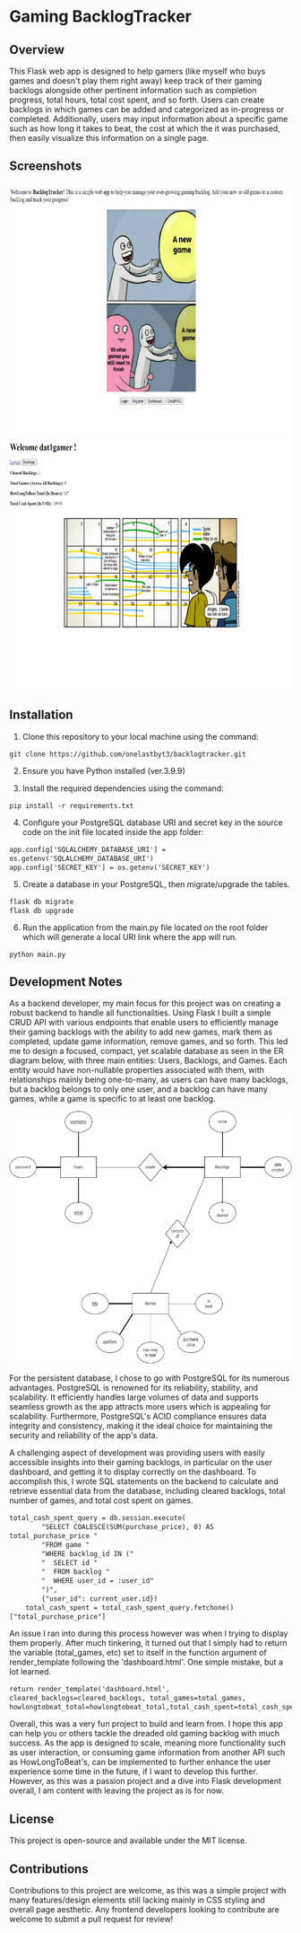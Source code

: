 
# Gaming BacklogTracker




## Overview
This Flask web app is designed to help gamers (like myself who buys games and doesn't play them right away) keep track of their gaming backlogs alongside other pertinent information such as completion progress, total hours, total cost spent, and so forth. Users can create backlogs in which games can be added and categorized as in-progress or completed. Additionally, users may input information about a specific game such as how long it takes to beat, the cost at which the it was purchased, then easily visualize this information on a single page. 

## Screenshots

<img src="https://github.com/onelastbyt3/backlogtracker/blob/main/app/screenshots/1.png" width="700" height="450">

<img src="https://github.com/onelastbyt3/backlogtracker/blob/main/app/screenshots/2.png" width="700" height="450">


## Installation

1. Clone this repository to your local machine using the command:
```
git clone https://github.com/onelastbyt3/backlogtracker.git
```

2. Ensure you have Python installed (ver.3.9.9)

3. Install the required dependencies using the command: 
```
pip install -r requirements.txt
```

4. Configure your PostgreSQL database URI and secret key in the source code on the init file located inside the app folder:
```
app.config['SQLALCHEMY_DATABASE_URI'] = os.getenv('SQLALCHEMY_DATABASE_URI') 
app.config['SECRET_KEY'] = os.getenv('SECRET_KEY')
```

5. Create a database in your PostgreSQL, then migrate/upgrade the tables.
```
flask db migrate
flask db upgrade
```

6. Run the application from the main.py file located on the root folder which will generate a local URI link where the app will run.
```
python main.py
```

## Development Notes

As a backend developer, my main focus for this project was on creating a robust backend to handle all functionalities. Using Flask I built a simple CRUD API with various endpoints that enable users to efficiently manage their gaming backlogs with the ability to add new games, mark them as completed, update game information, remove games, and so forth. This led me to design a focused, compact, yet scalable database as seen in the ER diagram below, with three main entities: Users, Backlogs, and Games. Each entity would have non-nullable properties associated with them, with relationships mainly being one-to-many, as users can have many backlogs, but a backlog belongs to only one user, and a backlog can have many games, while a game is specific to at least one backlog. 

<img src="https://github.com/onelastbyt3/backlogtracker/blob/main/ER-diagram.png" width="700" height="450">

For the persistent database, I chose to go with PostgreSQL for its numerous advantages. PostgreSQL is renowned for its reliability, stability, and scalability. It efficiently handles large volumes of data and supports seamless growth as the app attracts more users which is appealing for scalability. Furthermore, PostgreSQL's ACID compliance ensures data integrity and consistency, making it the ideal choice for maintaining the security and reliability of the app's data.  

A challenging aspect of development was providing users with easily accessible insights into their gaming backlogs, in particular on the user dashboard, and getting it to display correctly on the dashboard. To accomplish this, I wrote SQL statements on the backend to calculate and retrieve essential data from the database, including cleared backlogs, total number of games, and total cost spent on games. 
```
total_cash_spent_query = db.session.execute(
        "SELECT COALESCE(SUM(purchase_price), 0) AS total_purchase_price "
        "FROM game "
        "WHERE backlog_id IN ("
        "  SELECT id "
        "  FROM backlog "
        "  WHERE user_id = :user_id"
        ")",
        {"user_id": current_user.id})
    total_cash_spent = total_cash_spent_query.fetchone()["total_purchase_price"]
```

An issue I ran into during this process however was when I trying to display them properly. After much tinkering, it turned out that I simply had to return the variable (total_games, etc) set to itself in the function argument of render_template following the 'dashboard.html'. One simple mistake, but a lot learned. 

```
return render_template('dashboard.html', cleared_backlogs=cleared_backlogs, total_games=total_games, howlongtobeat_total=howlongtobeat_total,total_cash_spent=total_cash_spent)
```

Overall, this was a very fun project to build and learn from. I hope this app can help you or others tackle the dreaded old gaming backlog with much success. As the app is designed to scale, meaning more functionality such as user interaction, or consuming game information from another API such as HowLongToBeat's, can be implemented to further enhance the user experience some time in the future, if I want to develop this further. However, as this was a passion project and a dive into Flask development overall, I am content with leaving the project as is for now. 

## License
This project is open-source and available under the MIT license.

## Contributions
Contributions to this project are welcome, as this was a simple project with many features/design elements still lacking mainly in CSS styling and overall page aesthetic. Any frontend developers looking to contribute are welcome to submit a pull request for review! 
